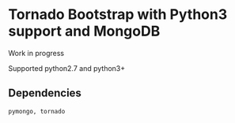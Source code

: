 Tornado Bootstrap with Python3 support and MongoDB
===========================

 Work in progress


 Supported python2.7 and python3+

## Dependencies
    pymongo, tornado
